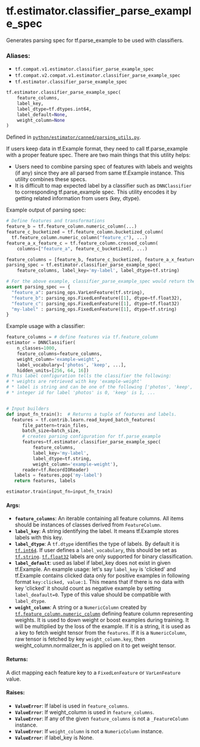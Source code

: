 <div itemscope itemtype="http://developers.google.com/ReferenceObject">
<meta itemprop="name" content="tf.estimator.classifier_parse_example_spec" />
<meta itemprop="path" content="Stable" />
</div>

# tf.estimator.classifier_parse_example_spec

Generates parsing spec for tf.parse_example to be used with classifiers.

### Aliases:

* `tf.compat.v1.estimator.classifier_parse_example_spec`
* `tf.compat.v2.compat.v1.estimator.classifier_parse_example_spec`
* `tf.estimator.classifier_parse_example_spec`

``` python
tf.estimator.classifier_parse_example_spec(
    feature_columns,
    label_key,
    label_dtype=tf.dtypes.int64,
    label_default=None,
    weight_column=None
)
```



Defined in [`python/estimator/canned/parsing_utils.py`](https://github.com/tensorflow/estimator/tree/master/tensorflow_estimator/python/estimator/canned/parsing_utils.py).

<!-- Placeholder for "Used in" -->

If users keep data in tf.Example format, they need to call tf.parse_example
with a proper feature spec. There are two main things that this utility helps:

* Users need to combine parsing spec of features with labels and weights
  (if any) since they are all parsed from same tf.Example instance. This
  utility combines these specs.
* It is difficult to map expected label by a classifier such as
  `DNNClassifier` to corresponding tf.parse_example spec. This utility encodes
  it by getting related information from users (key, dtype).

Example output of parsing spec:

```python
# Define features and transformations
feature_b = tf.feature_column.numeric_column(...)
feature_c_bucketized = tf.feature_column.bucketized_column(
  tf.feature_column.numeric_column("feature_c"), ...)
feature_a_x_feature_c = tf.feature_column.crossed_column(
    columns=["feature_a", feature_c_bucketized], ...)

feature_columns = [feature_b, feature_c_bucketized, feature_a_x_feature_c]
parsing_spec = tf.estimator.classifier_parse_example_spec(
    feature_columns, label_key='my-label', label_dtype=tf.string)

# For the above example, classifier_parse_example_spec would return the dict:
assert parsing_spec == {
  "feature_a": parsing_ops.VarLenFeature(tf.string),
  "feature_b": parsing_ops.FixedLenFeature([1], dtype=tf.float32),
  "feature_c": parsing_ops.FixedLenFeature([1], dtype=tf.float32)
  "my-label" : parsing_ops.FixedLenFeature([1], dtype=tf.string)
}
```

Example usage with a classifier:

```python
feature_columns = # define features via tf.feature_column
estimator = DNNClassifier(
    n_classes=1000,
    feature_columns=feature_columns,
    weight_column='example-weight',
    label_vocabulary=['photos', 'keep', ...],
    hidden_units=[256, 64, 16])
# This label configuration tells the classifier the following:
# * weights are retrieved with key 'example-weight'
# * label is string and can be one of the following ['photos', 'keep', ...]
# * integer id for label 'photos' is 0, 'keep' is 1, ...


# Input builders
def input_fn_train():  # Returns a tuple of features and labels.
  features = tf.contrib.learn.read_keyed_batch_features(
      file_pattern=train_files,
      batch_size=batch_size,
      # creates parsing configuration for tf.parse_example
      features=tf.estimator.classifier_parse_example_spec(
          feature_columns,
          label_key='my-label',
          label_dtype=tf.string,
          weight_column='example-weight'),
      reader=tf.RecordIOReader)
   labels = features.pop('my-label')
   return features, labels

estimator.train(input_fn=input_fn_train)
```

#### Args:


* <b>`feature_columns`</b>: An iterable containing all feature columns. All items
  should be instances of classes derived from `FeatureColumn`.
* <b>`label_key`</b>: A string identifying the label. It means tf.Example stores labels
  with this key.
* <b>`label_dtype`</b>: A `tf.dtype` identifies the type of labels. By default it is
  <a href="../../tf.md#int64"><code>tf.int64</code></a>. If user defines a `label_vocabulary`, this should be set as
  <a href="../../tf.md#string"><code>tf.string</code></a>. <a href="../../tf.md#float32"><code>tf.float32</code></a> labels are only supported for binary
  classification.
* <b>`label_default`</b>: used as label if label_key does not exist in given
  tf.Example. An example usage: let's say `label_key` is 'clicked' and
  tf.Example contains clicked data only for positive examples in following
  format `key:clicked, value:1`. This means that if there is no data with
  key 'clicked' it should count as negative example by setting
  `label_deafault=0`. Type of this value should be compatible with
  `label_dtype`.
* <b>`weight_column`</b>: A string or a `NumericColumn` created by
  <a href="../../tf/feature_column/numeric_column.md"><code>tf.feature_column.numeric_column</code></a> defining feature column representing
  weights. It is used to down weight or boost examples during training. It
  will be multiplied by the loss of the example. If it is a string, it is
  used as a key to fetch weight tensor from the `features`. If it is a
  `NumericColumn`, raw tensor is fetched by key `weight_column.key`,
  then weight_column.normalizer_fn is applied on it to get weight tensor.


#### Returns:

A dict mapping each feature key to a `FixedLenFeature` or `VarLenFeature`
value.



#### Raises:


* <b>`ValueError`</b>: If label is used in `feature_columns`.
* <b>`ValueError`</b>: If weight_column is used in `feature_columns`.
* <b>`ValueError`</b>: If any of the given `feature_columns` is not a `_FeatureColumn`
  instance.
* <b>`ValueError`</b>: If `weight_column` is not a `NumericColumn` instance.
* <b>`ValueError`</b>: if label_key is None.